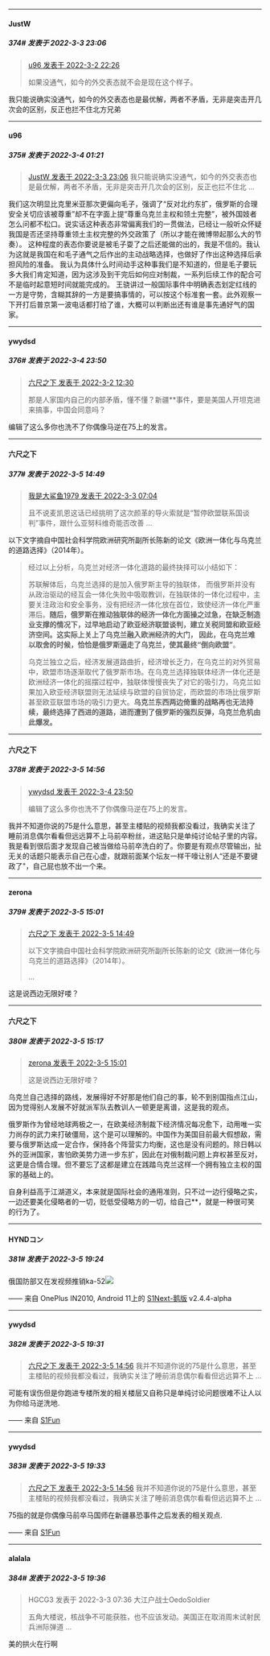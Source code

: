 

*****

####  JustW  
##### 374#       发表于 2022-3-3 23:06

<blockquote><a href="httphttps://bbs.saraba1st.com/2b/forum.php?mod=redirect&amp;goto=findpost&amp;pid=54894988&amp;ptid=2055437" target="_blank">u96 发表于 2022-3-2 22:26</a>

如果没通气，如今的外交表态就不会是现在这个样子。</blockquote>
我只能说确实没通气，如今的外交表态也是最优解，两者不矛盾，无非是突击开几次会的区别，反正也拦不住北方兄弟



*****

####  u96  
##### 375#       发表于 2022-3-4 01:21

<blockquote><a href="httphttps://bbs.saraba1st.com/2b/forum.php?mod=redirect&amp;goto=findpost&amp;pid=54908340&amp;ptid=2055437" target="_blank">JustW 发表于 2022-3-3 23:06</a>
我只能说确实没通气，如今的外交表态也是最优解，两者不矛盾，无非是突击开几次会的区别，反正也拦不住北 ...</blockquote>
我们这次明显比克里米亚那次更偏向毛子，强调了“反对北约东扩，俄罗斯的合理安全关切应该被尊重”却不在字面上提“尊重乌克兰主权和领土完整”，被外国妓者怎么问都不松口。说实话这种表态非常偏离我们的一贯做法，已经让一般听众怀疑我国是否还坚持尊重领土主权完整的外交政策了（所以才能在微博带起那么大的节奏）。
这种程度的表态你要说是被毛子耍了之后还能做的出的，我是不信的。我认为这就是我国在和毛子通气之后作出的主动战略选择，也做好了作出这种选择后承担风险的准备。
我认为具体什么时间动手这种事我们是不知道的，但是毛子要玩多大我们肯定知道，因为这涉及到干完后如何应对制裁，一系列后续工作的配合可不是临时起意短时间就能完成的。
王骁讲过一般国际事件中明确表态划定红线的一方是守势，含糊其辞的一方是要搞事情的，可以按这个标准套一套。此外观察一下开打后普京第一波电话都打给了谁，大概可以判断出还有谁是事先通好气的国家。



*****

####  ywydsd  
##### 376#       发表于 2022-3-4 23:50

<blockquote><a href="httphttps://bbs.saraba1st.com/2b/forum.php?mod=redirect&amp;goto=findpost&amp;pid=54887467&amp;ptid=2055437" target="_blank">六尺之下 发表于 2022-3-2 12:30</a>

那是人家国内自己的内部矛盾，懂不懂？新疆**事件，要是美国人开坦克进来搞事，中国会同意吗？</blockquote>
编辑了这么多你也洗不了你偶像马逆在75上的发言。



*****

####  六尺之下  
##### 377#       发表于 2022-3-5 14:49

<blockquote><a href="httphttps://bbs.saraba1st.com/2b/forum.php?mod=redirect&amp;goto=findpost&amp;pid=54896976&amp;ptid=2055437" target="_blank">我是大鲨鱼1979 发表于 2022-3-3 07:04</a>

且不说麦凯恩这话已经挑明了这次颜革的导火索就是“暂停欧盟联系国谈判”事件，跟什么亚努科维奇能否改善 ...</blockquote>
以下文字摘自中国社会科学院欧洲研究所副所长陈新的论文《欧洲一体化与乌克兰的道路选择》（2014年）。
 <blockquote>经过以上分析，乌克兰对经济一体化道路的最终抉择可以小结如下：

苏联解体后，乌克兰选择的是加入俄罗斯主导的独联体， 而俄罗斯并没有从政治驱动的经互会一体化失败中吸取教训，在独联体的一体化过程中，主要关注政治和安全事务，没有把经济一体化放在首位，致使经济一体化严重滞后。<strong>随后，俄罗斯在推动独联体的经济一体化方面操之过急，在缺乏制造业支撑的情况下，过早地启动了欧亚经济联盟谈判，建立关税同盟和欧亚经济空间。这实际上关上了乌克兰融入欧洲经济的大门， 因此，在乌克兰难以取舍的时候，恰恰是俄罗斯逼走了乌克兰，使其最终“倒向欧盟”</strong>。

乌克兰独立之后，经济发展道路曲折，经济增长乏力，在乌克兰的对外贸易中，欧盟市场逐渐取代了俄罗斯市场。在乌克兰选择独联体经济一体化还是欧洲经济一体化的摇摆过程中，独联体慢慢丧失了对它的吸引力，乌克兰如果加入欧亚经济联盟则无法延续与欧盟的自贸协定，而欧盟的市场比俄罗斯甚至欧亚联盟市场的吸引力更大。<strong>乌克兰东西两边倚重的战略再也无法持续，最终选择了西进的道路，进而遭到了俄罗斯的强烈反弹，乌克兰危机由此爆发。</strong></blockquote>

*****

####  六尺之下  
##### 378#       发表于 2022-3-5 14:56

<blockquote><a href="httphttps://bbs.saraba1st.com/2b/forum.php?mod=redirect&amp;goto=findpost&amp;pid=54921015&amp;ptid=2055437" target="_blank">ywydsd 发表于 2022-3-4 23:50</a>

编辑了这么多你也洗不了你偶像马逆在75上的发言。</blockquote>
我并不知道你说的75是什么意思，甚至主楼贴的视频我都没看过，我确实关注了睡前消息偶尔看看但远远算不上马前卒粉丝，进这贴只是单纯讨论帖子里的内容。我是看到很后面才发现自己被当做给马前卒洗白的了。你要是有观点尽管输出，扯无关的话题只能表示自己在心虚，就跟前面某个坛友一样干嚎让别人“还是不要键政了"，自己屁也放不出一个来。

*****

####  zerona  
##### 379#       发表于 2022-3-5 15:01

<blockquote><a href="httphttps://bbs.saraba1st.com/2b/forum.php?mod=redirect&amp;goto=findpost&amp;pid=54925981&amp;ptid=2055437" target="_blank">六尺之下 发表于 2022-3-5 14:49</a>

以下文字摘自中国社会科学院欧洲研究所副所长陈新的论文《欧洲一体化与乌克兰的道路选择》（2014年）。

 ...</blockquote>
这是说西边无限好喽？



*****

####  六尺之下  
##### 380#       发表于 2022-3-5 15:17

<blockquote><a href="httphttps://bbs.saraba1st.com/2b/forum.php?mod=redirect&amp;goto=findpost&amp;pid=54926073&amp;ptid=2055437" target="_blank">zerona 发表于 2022-3-5 15:01</a>

这是说西边无限好喽？</blockquote>
乌克兰自己选择的路线，发展得好不好那是他们自己的事，轮不到别国指点江山，因为觉得别人发展不好就派军队去教训人一顿更是离谱，这是我的观点。

俄罗斯作为曾经地球两极之一，在欧美经济制裁下经济情况每况愈下，动用唯一实力尚存的武力来打破僵局，这个是可以理解的。中国作为美国目前最大假想敌，需要与俄罗斯达成一定合作，保持各个阵营实力均衡，这也是没有问题的。除日韩以外的亚洲国家，害怕欧美势力进一步东扩，因此在对俄制裁问题上弃权甚至反对，这更是合情合理。但不要忘了这都是建立在践踏乌克兰这样一个拥有独立主权的国家的基础上的。

自身利益高于江湖道义，本来就是国际社会的通用准则，只不过一边行侵略之实，一边还要美化侵略者的一切，贬低受侵略方的一切，给自己**，就是一种很可笑的行为了。



*****

####  HYNDコン  
##### 381#       发表于 2022-3-5 19:24

俄国防部又在发视频推销ka-52<img src="https://static.saraba1st.com/image/smiley/face2017/068.png" referrerpolicy="no-referrer">

—— 来自 OnePlus IN2010, Android 11上的 [S1Next-鹅版](https://github.com/ykrank/S1-Next/releases) v2.4.4-alpha



*****

####  ywydsd  
##### 382#       发表于 2022-3-5 19:31

<blockquote><a href="httphttps://bbs.saraba1st.com/2b/forum.php?mod=redirect&amp;goto=findpost&amp;pid=54926044&amp;ptid=2055437" target="_blank">六尺之下 发表于 2022-3-5 14:56</a>
我并不知道你说的75是什么意思，甚至主楼贴的视频我都没看过，我确实关注了睡前消息偶尔看看但远远算不上 ...</blockquote>
可能有误伤但是你跑进专楼所发的相关楼层又自称只是单纯讨论问题很难不让人以为你给马逆洗地.

—— 来自 [S1Fun](https://s1fun.koalcat.com)

*****

####  ywydsd  
##### 383#       发表于 2022-3-5 19:33

<blockquote><a href="httphttps://bbs.saraba1st.com/2b/forum.php?mod=redirect&amp;goto=findpost&amp;pid=54926044&amp;ptid=2055437" target="_blank">六尺之下 发表于 2022-3-5 14:56</a>
我并不知道你说的75是什么意思，甚至主楼贴的视频我都没看过，我确实关注了睡前消息偶尔看看但远远算不上 ...</blockquote>
75指的就是你偶像马前卒马国师在新疆暴恐事件之后发表的相关观点.

—— 来自 [S1Fun](https://s1fun.koalcat.com)

*****

####  alalala  
##### 384#       发表于 2022-3-5 19:36

<blockquote>HGCG3 发表于 2022-3-3 07:36
大江户战士OedoSoldier 

五角大楼说，核战争不可能获胜，也不应该发动。美国正在取消周末试射民兵洲际弹道 ...</blockquote>
美的拱火在行啊

